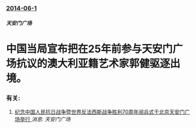 ### [2014-06-1](/news/2014/06/1/index.md)

##### 天安门广场
#  中国当局宣布把在25年前参与天安门广场抗议的澳大利亚籍艺术家郭健驱逐出境。




### 有关:

1. [纪念中国人民抗日战争暨世界反法西斯战争胜利70周年阅兵式于北京天安门广场举行 ](/zh/news/2015/09/3/纪念中国人民抗日战争暨世界反法西斯战争胜利70周年阅兵式于北京天安门广场举行.md) _消息: 天安门广场_
